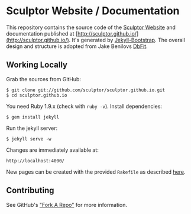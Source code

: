 Sculptor Website / Documentation
================================

This repository contains the source code of the [Sculptor Website](http://sculptorgenerator.org/) and documentation published at [http://sculptor.github.io/](http://sculptor.github.io/).
It's generated by [Jekyll-Bootstrap](http://jekyllbootstrap.com). The overall design and structure is adopted from Jake Benilovs [DbFit](http://benilovj.github.io/dbfit/).


Working Locally
---------------

Grab the sources from GitHub:

    $ git clone git://github.com/sculptor/sculptor.github.io.git
    $ cd sculptor.github.io

You need Ruby 1.9.x (check with ```ruby -v```). Install dependencies:

    $ gem install jekyll

Run the jekyll server:

    $ jekyll serve -w

Changes are immediately available at:

    http://localhost:4000/

New pages can be created with the provided ```Rakefile``` as described [here](http://jekyllbootstrap.com/usage/jekyll-quick-start.html#3_create_a_page).


Contributing
------------

See GitHub's ["Fork A Repo"](https://help.github.com/articles/fork-a-repo "Forking a project") for more information.
